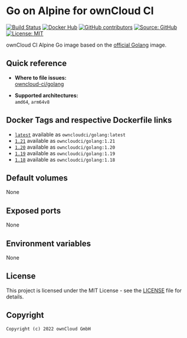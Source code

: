 # Go on Alpine for ownCloud CI

[![Build Status](https://img.shields.io/drone/build/owncloud-ci/golang?logo=drone&server=https%3A%2F%2Fdrone.owncloud.com)](https://drone.owncloud.com/owncloud-ci/golang)
[![Docker Hub](https://img.shields.io/docker/v/owncloudci/golang?logo=docker&label=dockerhub&sort=semver&logoColor=white)](https://hub.docker.com/r/owncloudci/golang)
[![GitHub contributors](https://img.shields.io/github/contributors/owncloud-ci/golang)](https://github.com/owncloud-ci/golang/graphs/contributors)
[![Source: GitHub](https://img.shields.io/badge/source-github-blue.svg?logo=github&logoColor=white)](https://github.com/owncloud-ci/golang)
[![License: MIT](https://img.shields.io/github/license/owncloud-ci/golang)](https://github.com/owncloud-ci/golang/blob/main/LICENSE)

ownCloud CI Alpine Go image based on the [official Golang](https://registry.hub.docker.com/_/golang/) image.

## Quick reference

- **Where to file issues:**\
  [owncloud-ci/golang](https://github.com/owncloud-ci/golang/issues)

- **Supported architectures:**\
  `amd64`, `arm64v8`

## Docker Tags and respective Dockerfile links

- [`latest`](https://github.com/owncloud-ci/golang/blob/main/latest/Dockerfile.amd64) available as `owncloudci/golang:latest`
- [`1.21`](https://github.com/owncloud-ci/golang/blob/main/v1.21/Dockerfile.amd64) available as `owncloudci/golang:1.21`
- [`1.20`](https://github.com/owncloud-ci/golang/blob/main/v1.20/Dockerfile.amd64) available as `owncloudci/golang:1.20`
- [`1.19`](https://github.com/owncloud-ci/golang/blob/main/v1.19/Dockerfile.amd64) available as `owncloudci/golang:1.19`
- [`1.18`](https://github.com/owncloud-ci/golang/blob/main/v1.18/Dockerfile.amd64) available as `owncloudci/golang:1.18`

## Default volumes

None

## Exposed ports

None

## Environment variables

None

## License

This project is licensed under the MIT License - see the [LICENSE](https://github.com/owncloud-ci/golang/blob/main/LICENSE) file for details.

## Copyright

```Text
Copyright (c) 2022 ownCloud GmbH
```
